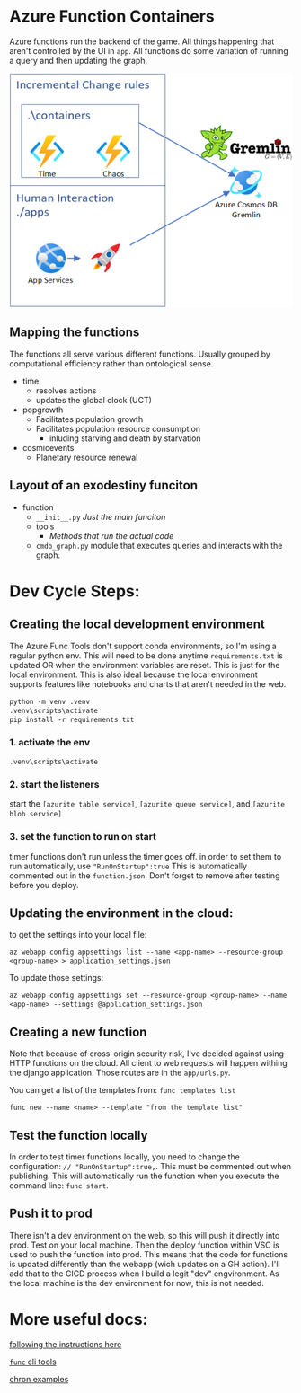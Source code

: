 # Azure Function Containers

Azure functions run the backend of the game. All things happening that aren't controlled by the UI in `app`. All functions do some variation of running a query and then updating the graph. 

![Alt text](/docs/img/Exodestiny.png?raw=true "docker cicd")

## Mapping the functions
The functions all serve various different functions. Usually grouped by computational efficiency rather than ontological sense.
- time
    - resolves actions
    - updates the global clock (UCT)
- popgrowth
    - Facilitates population growth
    - Facilitates population resource consumption
        - inluding starving and death by starvation
- cosmicevents
    - Planetary resource renewal


## Layout of an exodestiny funciton
- function
    - `__init__.py`  _Just the main funciton_
    - tools
        - _Methods that run the actual code_
    - `cmdb_graph.py` module that executes queries and interacts with the graph. 


# Dev Cycle Steps:


## Creating the local development environment
The Azure Func Tools don't support conda environments, so I'm using a regular python env. This will need to be done anytime `requirements.txt` is updated OR when the environment variables are reset. This is just for the local environment. This is also ideal because the local environment supports features like notebooks and charts that aren't needed in the web. 
```
python -m venv .venv
.venv\scripts\activate
pip install -r requirements.txt
```

### 1. activate the env
```
.venv\scripts\activate
```


### 2. start the listeners
start the `[azurite table service]`, `[azurite queue service]`, and `[azurite blob service]`

### 3. set the function to run on start
timer functions don't run unless the timer goes off. in order to set them to run automatically, use `"RunOnStartup":true`
This is automatically commented out in the `function.json`. Don't forget to remove after testing before you deploy. 


## Updating the environment in the cloud:
to get the settings into your local file:
```
az webapp config appsettings list --name <app-name> --resource-group <group-name> > application_settings.json
```
To update those settings: 
```
az webapp config appsettings set --resource-group <group-name> --name <app-name> --settings @application_settings.json
```

## Creating a new function
Note that because of cross-origin security risk, I've decided against using HTTP functions on the cloud. All client to web requests will happen withing the django application. Those routes are in the `app/urls.py`.

You can get a list of the templates from: `func templates list`
```
func new --name <name> --template "from the template list" 
```

## Test the function locally
In order to test timer functions locally, you need to change the configuration: `// "RunOnStartup":true,`. This must be commented out when publishing. This will automatically run the function when you execute the command line: `func start`.


## Push it to prod
There isn't a dev environment on the web, so this will push it directly into prod. Test on your local machine. Then the deploy function within VSC is used to push the function into prod. This means that the code for functions is updated differently than the webapp (wich updates on a GH action). I'll add that to the CICD process when I build a legit "dev" engvironment. As the local machine is the dev environment for now, this is not needed. 


# More useful docs:

[following the instructions here](https://docs.microsoft.com/en-us/azure/azure-functions/functions-create-function-linux-custom-image?msclkid=c1eb6712ce8311ecbf167992dfbfb6bc&tabs=in-process%2Cbash%2Cazure-cli&pivots=programming-language-python#create-and-test-the-local-functions-project)

[`func` cli tools](https://docs.microsoft.com/en-us/azure/azure-functions/functions-core-tools-reference?msclkid=3b9f5557cf4211eca6b47532b3132c61&tabs=v2#func-templates-list)

[chron examples](https://docs.microsoft.com/en-us/azure/azure-functions/functions-bindings-timer?tabs=in-process&pivots=programming-language-python#ncrontab-expressions)